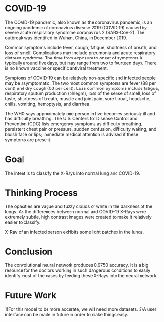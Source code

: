 # COVID-19

The COVID-19 pandemic, also known as the coronavirus pandemic, is an ongoing pandemic of coronavirus disease 2019 (COVID‑19) caused by severe acute respiratory syndrome coronavirus 2 (SARS‑CoV‑2). The outbreak was identified in Wuhan, China, in December 2019.

Common symptoms include fever, cough, fatigue, shortness of breath, and loss of smell. Complications may include pneumonia and acute respiratory distress syndrome. The time from exposure to onset of symptoms is typically around five days, but may range from two to fourteen days. There is no known vaccine or specific antiviral treatment.

Symptoms of COVID-19 can be relatively non-specific and infected people may be asymptomatic. The two most common symptoms are fever (88 per cent) and dry cough (68 per cent). Less common symptoms include fatigue, respiratory sputum production (phlegm), loss of the sense of smell, loss of taste, shortness of breath, muscle and joint pain, sore throat, headache, chills, vomiting, hemoptysis, and diarrhea.

The WHO says approximately one person in five becomes seriously ill and has difficulty breathing. The U.S. Centers for Disease Control and Prevention (CDC) lists emergency symptoms as difficulty breathing, persistent chest pain or pressure, sudden confusion, difficulty waking, and bluish face or lips; immediate medical attention is advised if these symptoms are present.

# Goal

The intent is to classify the X-Rays into normal lung and COVID-19.

# Thinking Process

The opacities are vague and fuzzy clouds of white in the darkness of the lungs. As the differences between normal and COVID-19 X-Rays were extremely subtle, high contrast images were created to make it relatively easier to classify.

X-Ray of an infected person exhibits some light patches in the lungs. 

# Conclusion

The convolutional neural network produces 0.9750 accuracy. It is a big resource for the doctors working in such dangerous conditions to easily identify most of the cases by feeding these X-Rays into the neural network.

# Future Work 

1)For this model to be more accurate, we will need more datasets.
2)A user interface can be made in future in order to make things easy.
